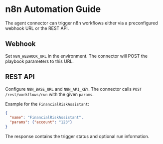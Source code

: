 # n8n Automation Guide

The agent connector can trigger n8n workflows either via a preconfigured webhook URL or the REST API.

## Webhook

Set `N8N_WEBHOOK_URL` in the environment. The connector will POST the playbook parameters to this URL.

## REST API

Configure `N8N_BASE_URL` and `N8N_API_KEY`. The connector calls `POST /rest/workflows/run` with the given `params`.

Example for the `FinancialRiskAssistant`:

```json
{
  "name": "FinancialRiskAssistant",
  "params": {"account": "123"}
}
```

The response contains the trigger status and optional run information.
